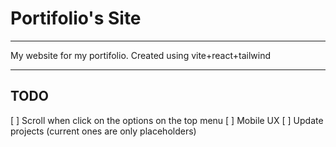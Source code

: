 # Portifolio's Site
---
My website for my portifolio. Created using vite+react+tailwind

---
## TODO 
[ ] Scroll when click on the options on the top menu
[ ] Mobile UX
[ ] Update projects (current ones are only placeholders)
